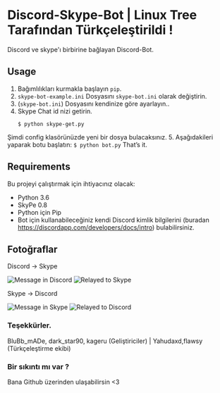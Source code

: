 # Discord-Skype-Bot | Linux Tree Tarafından Türkçeleştirildi !
Discord ve skype'ı birbirine bağlayan Discord-Bot.

## Usage

1. Bağımlılıkları kurmakla başlayın `pip`.
2. `skype-bot-example.ini` Dosyasını `skype-bot.ini` olarak değiştirin.
3. (`skype-bot.ini`) Dosyasını kendinize göre ayarlayın..
4. Skype Chat id nizi getirin.
    ```
    $ python skype-get.py
    ```

Şimdi config klasörünüzde yeni bir dosya bulacaksınız.
5. Aşağıdakileri yaparak botu başlatın:
    ```
    $ python bot.py
    ```
That’s it.

## Requirements
Bu projeyi çalıştırmak için ihtiyacınız olacak:
- Python 3.6
- SkyPe 0.8
- Python için Pip
- Bot için kullanabileceğiniz kendi Discord kimlik bilgilerini (buradan https://discordapp.com/developers/docs/intro) bulabilirsiniz.


## Fotoğraflar
Discord -> Skype

![Message in Discord](https://0x0.st/RTB.png)
![Relayed to Skype](https://0x0.st/RTa.png)

Skype -> Discord

![Message in Skype](https://0x0.st/RTM.png)
![Relayed to Discord](https://0x0.st/RTu.png)

### Teşekkürler. 
BluBb_mADe, dark_star90, kageru (Geliştiriciler) | Yahudaxd,flawsy (Türkçeleştirme ekibi)

### Bir sıkıntı mı var ?
Bana Github üzerinden ulaşabilirsin <3 

